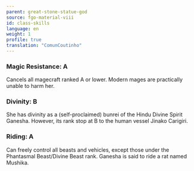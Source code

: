 ```yaml
---
parent: great-stone-statue-god
source: fgo-material-viii
id: class-skills
language: en
weight: 1
profile: true
translation: "ComunCoutinho"
---
```


### Magic Resistance: A

Cancels all magecraft ranked A or lower.
Modern mages are practically unable to harm her.

### Divinity: B

She has divinity as a (self-proclaimed) bunrei of the Hindu Divine Spirit Ganesha.
However, its rank stop at B to the human vessel Jinako Carigiri.

### Riding: A

Can freely control all beasts and vehicles, except those under the Phantasmal Beast/Divine Beast rank.
Ganesha is said to ride a rat named Mushika.
